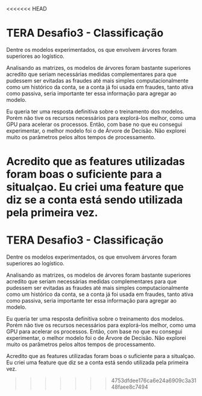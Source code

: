 <<<<<<< HEAD
# TERA Desafio3 - Classificação

Dentre os modelos experimentados, os que envolvem árvores foram superiores ao logístico.

Analisando as matrizes, os modelos de árvores foram bastante superiores acredito que seriam necessárias medidas complementares para que pudessem ser evitadas as fraudes até mais simples computacionalmente como um histórico da conta, se a conta já foi usada em fraudes, tanto ativa como passiva, seria importante ter essa informação para agregar ao modelo.

Eu queria ter uma resposta definitiva sobre o treinamento dos modelos. Porém não tive os recursos necessários para explorá-los melhor, como uma GPU para acelerar os processos. Então, com base no que eu consegui experimentar, o melhor modelo foi o de Árvore de Decisão. Não explorei muito os parâmetros pelos altos tempos de processamento.

Acredito que as features utilizadas foram boas o suficiente para a situalçao. Eu criei uma feature que diz se a conta está sendo utilizada pela primeira vez.
=======
# TERA Desafio3 - Classificação

Dentre os modelos experimentados, os que envolvem árvores foram superiores ao logístico.

Analisando as matrizes, os modelos de árvores foram bastante superiores acredito que seriam necessárias medidas complementares para que pudessem ser evitadas as fraudes até mais simples computacionalmente como um histórico da conta, se a conta já foi usada em fraudes, tanto ativa como passiva, seria importante ter essa informação para agregar ao modelo.

Eu queria ter uma resposta definitiva sobre o treinamento dos modelos. Porém não tive os recursos necessários para explorá-los melhor, como uma GPU para acelerar os processos. Então, com base no que eu consegui experimentar, o melhor modelo foi o de Árvore de Decisão. Não explorei muito os parâmetros pelos altos tempos de processamento.

Acredito que as features utilizadas foram boas o suficiente para a situalçao. Eu criei uma feature que diz se a conta está sendo utilizada pela primeira vez.
>>>>>>> 4753dfdee176ca6e24a6909c3a3148faee8c7494
